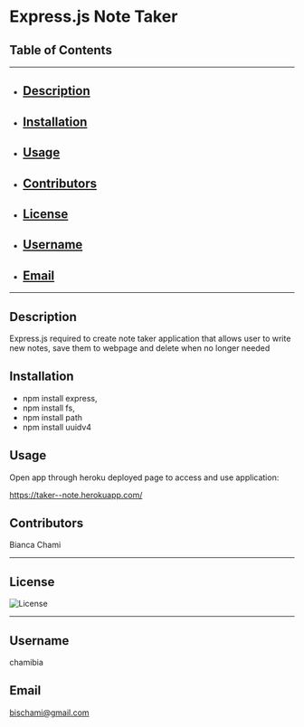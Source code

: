 # Express.js Note Taker

## Table of Contents

---

- ## [Description](#Description)
- ## [Installation](#Installation)
- ## [Usage](#usage)
- ## [Contributors](#Contributors)
- ## [License](#License)
- ## [Username](#Username)
- ## [Email](#Email)

---

## Description

Express.js required to create note taker application that allows user to write new notes, save them to webpage and delete when no longer needed

## Installation

- npm install express,
- npm install fs,
- npm install path
- npm install uuidv4

## Usage

Open app through heroku deployed page to access and use application:

https://taker--note.herokuapp.com/

## Contributors

Bianca Chami

---

## License

![License](https://img.shields.io/badge/license--blue.svg)

---

## Username

chamibia

## Email

bischami@gmail.com
